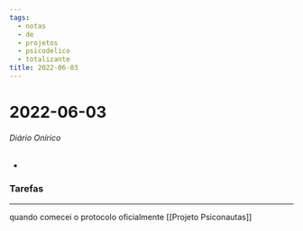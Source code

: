 ```yaml
---
tags:
  - notas
  - de
  - projetos
  - psicodelico
  - totalizante
title: 2022-06-03  
---
```

# 2022-06-03  
###### Diário Onírico
- 
### Tarefas

---
quando comecei o protocolo oficialmente
[[Projeto Psiconautas]]
 
